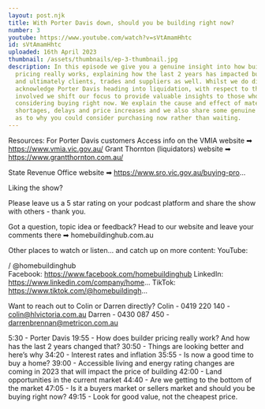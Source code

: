 ```yaml
---
layout: post.njk
title: With Porter Davis down, should you be building right now?
number: 3
youtube: https://www.youtube.com/watch?v=sVtAmamHhtc
id: sVtAmamHhtc
uploaded: 16th April 2023
thumbnail: /assets/thumbnails/ep-3-thumbnail.jpg
description: In this episode we give you a genuine insight into how builders’
  pricing really works, explaining how the last 2 years has impacted builders…
  and ultimately clients, trades and suppliers as well. Whilst we do discuss and
  acknowledge Porter Davis heading into liquidation, with respect to those
  involved we shift our focus to provide valuable insights to those who are
  considering buying right now. We explain the cause and effect of material
  shortages, delays and price increases and we also share some genuine reasons
  as to why you could consider purchasing now rather than waiting.
---
```

Resources:
For Porter Davis customers
Access info on the VMIA website ➡ https://www.vmia.vic.gov.au/ 
Grant Thornton (liquidators) website ➡ https://www.grantthornton.com.au/ 

State Revenue Office website ➡ https://www.sro.vic.gov.au/buying-pro... 

Liking the show?

Please leave us a 5 star rating on your podcast platform and share the show with others - thank you.

Got a question, topic idea or feedback?
Head to our website and leave your comments there ➡ homebuildinghub.com.au

Other places to watch or listen... and catch up on more content:
YouTube:   

 / @homebuildinghub\
Facebook: https://www.facebook.com/homebuildinghub
LinkedIn: https://www.linkedin.com/company/home...
TikTok: https://www.tiktok.com/@homebuildingh...

Want to reach out to Colin or Darren directly?
Colin - 0419 220 140 - colin@hlvictoria.com.au
Darren - 0430 087 450 - darrenbrennan@metricon.com.au

5:30 - Porter Davis
19:55 - How does builder pricing really work? And how has the last 2 years changed that?
30:50 - Things are looking better and here’s why
34:20 - Interest rates and inflation
35:55 - Is now a good time to buy a home?
39:00 - Accessible living and energy rating changes are coming in 2023 that will impact the price of building
42:00 - Land opportunities in the current market
44:40 - Are we getting to the bottom of the market
47:05 - Is it a buyers market or sellers market and should you be buying right now?
49:15 - Look for good value, not the cheapest price.